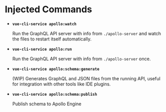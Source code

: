 # Injected Commands

- **`vue-cli-service apollo:watch`**

  Run the GraphQL API server with info from `./apollo-server` and watch the files to restart itself automatically.

- **`vue-cli-service apollo:run`**

  Run the GraphQL API server with info from `./apollo-server` once.

- **`vue-cli-service apollo:schema:generate`**

  (WIP) Generates GraphQL and JSON files from the running API, useful for integration with other tools like IDE plugins.

- **`vue-cli-service apollo:schema:publish`**

  Publish schema to Apollo Engine
